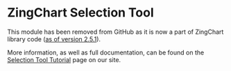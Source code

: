 # ZingChart Selection Tool

This module has been removed from GitHub as it is now a part of ZingChart library code ([as of version 2.5.1](https://www.zingchart.com/docs/change-log#v2-5-0-10-13-2016-)).

More information, as well as full documentation, can be found on the [Selection Tool Tutorial](https://www.zingchart.com/docs/tutorials/features/selection) page on our site.
